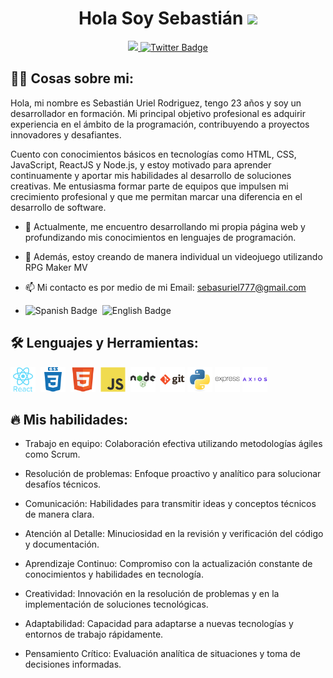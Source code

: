 <div id="presentación" align="center">
    <h1>
      Hola
      Soy Sebastián 
      <img src="https://media.giphy.com/media/hvRJCLFzcasrR4ia7z/giphy.gif" width=40 />
    </h1>
  </div>
  
  <div id="badges" align="center">
    <a href="mailto:sebasuriel777@gmail.com">
      <img src="https://img.shields.io/badge/Gmail-D14836?style=for-the-badge&logo=gmail&logoColor=white alt="Website Badge"/>
    </a>
    <a href="https://www.linkedin.com/in/sebastian-rodriguez-3a872a280/">
      <img src="https://img.shields.io/badge/LinkedIn-0077B5?style=for-the-badge&logo=linkedin&logoColor=white" alt="Twitter Badge"/>
    </a>
  </div>
  
  
  ## :man_technologist: Cosas sobre mi:
  Hola, mi nombre es Sebastián Uriel Rodriguez, tengo 23 años y soy un desarrollador en formación. Mi principal objetivo profesional es adquirir experiencia en el ámbito de la programación, contribuyendo a proyectos innovadores y desafiantes.
  
  Cuento con conocimientos básicos en tecnologías como HTML, CSS, JavaScript, ReactJS y Node.js, y estoy motivado para aprender continuamente y aportar mis habilidades al desarrollo de soluciones creativas. Me entusiasma formar parte de equipos que impulsen mi crecimiento profesional y que me permitan marcar una diferencia en el desarrollo de software.
  
  - 🔭 Actualmente, me encuentro desarrollando mi propia página web y profundizando mis conocimientos en lenguajes de programación.
  - 🌱 Además, estoy creando de manera individual un videojuego utilizando RPG Maker MV
  - 📫 Mi contacto es por medio de mi Email: [sebasuriel777@gmail.com](mailto:sebasuriel777@gmail.com)
    
  - <img src="https://img.shields.io/badge/Spanish-Native-brightgreen" alt="Spanish Badge"/>&nbsp; <img src="https://img.shields.io/badge/English-Basic-blue" alt="English Badge"/>
  
  
  ## :hammer_and_wrench: Lenguajes y Herramientas:
  <div>
    <img src="https://github.com/devicons/devicon/blob/master/icons/react/react-original-wordmark.svg" title="React" alt="React" width="40" height="40"/>&nbsp;
    <img src="https://github.com/devicons/devicon/blob/master/icons/css3/css3-plain-wordmark.svg"  title="CSS3" alt="CSS" width="40" height="40"/>&nbsp;
    <img src="https://github.com/devicons/devicon/blob/master/icons/html5/html5-original.svg" title="HTML5" alt="HTML" width="40" height="40"/>&nbsp;
    <img src="https://github.com/devicons/devicon/blob/master/icons/javascript/javascript-original.svg" title="JavaScript" alt="JavaScript" width="40" height="40"/>&nbsp;
    <img src="https://github.com/devicons/devicon/blob/master/icons/nodejs/nodejs-original-wordmark.svg" title="NodeJS" alt="NodeJS" width="40" height="40"/>&nbsp;
    <img src="https://github.com/devicons/devicon/blob/master/icons/git/git-original-wordmark.svg" title="Git" **alt="Git" width="40" height="40"/>
    <img src="https://github.com/devicons/devicon/blob/master/icons/python/python-original.svg" title="Python" width="40" height="40"/>
    <img src="https://github.com/devicons/devicon/blob/master/icons/express/express-original-wordmark.svg" title="Express" alt="Express" width="40" height="40"/>
    <img src="https://github.com/devicons/devicon/blob/master/icons/axios/axios-plain-wordmark.svg" title="Ajax" alt="Axios" width="40" height="40"/>
         
  </div>
   

    
  ## :fire: Mis habilidades:
  
  * Trabajo en equipo: Colaboración efectiva utilizando metodologías ágiles como Scrum.

  * Resolución de problemas: Enfoque proactivo y analítico para solucionar desafíos técnicos.

  * Comunicación: Habilidades para transmitir ideas y conceptos técnicos de manera clara.

  * Atención al Detalle: Minuciosidad en la revisión y verificación del código y documentación.

  * Aprendizaje Continuo: Compromiso con la actualización constante de conocimientos y habilidades en tecnología.

  * Creatividad: Innovación en la resolución de problemas y en la implementación de soluciones tecnológicas.

  * Adaptabilidad: Capacidad para adaptarse a nuevas tecnologías y entornos de trabajo rápidamente.

  * Pensamiento Crítico: Evaluación analítica de situaciones y toma de decisiones informadas.
  
